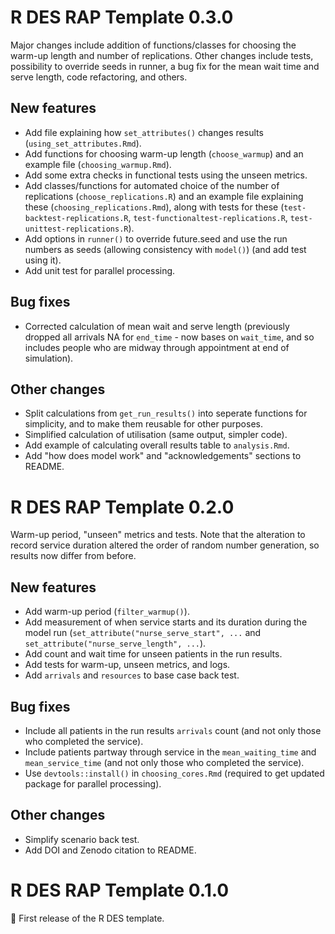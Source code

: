 # R DES RAP Template 0.3.0

Major changes include addition of functions/classes for choosing the warm-up length and number of replications. Other changes include tests, possibility to override seeds in runner, a bug fix for the mean wait time and serve length, code refactoring, and others.

## New features

* Add file explaining how `set_attributes()` changes results (`using_set_attributes.Rmd`).
* Add functions for choosing warm-up length (`choose_warmup`) and an example file (`choosing_warmup.Rmd`).
* Add some extra checks in functional tests using the unseen metrics.
* Add classes/functions for automated choice of the number of replications (`choose_replications.R`) and an example file explaining these (`choosing_replications.Rmd`), along with tests for these (`test-backtest-replications.R`, `test-functionaltest-replications.R`, `test-unittest-replications.R`).
* Add options in `runner()` to override future.seed and use the run numbers as seeds (allowing consistency with `model()`) (and add test using it).
* Add unit test for parallel processing.

## Bug fixes

* Corrected calculation of mean wait and serve length (previously dropped all arrivals NA for `end_time` - now bases on `wait_time`, and so includes people who are midway through appointment at end of simulation).

## Other changes

* Split calculations from `get_run_results()` into seperate functions for simplicity, and to make them reusable for other purposes.
* Simplified calculation of utilisation (same output, simpler code).
* Add example of calculating overall results table to `analysis.Rmd`.
* Add "how does model work" and "acknowledgements" sections to README.

# R DES RAP Template 0.2.0

Warm-up period, "unseen" metrics and tests. Note that the alteration to record service duration altered the order of random number generation, so results now differ from before.

## New features

* Add warm-up period (`filter_warmup()`).
* Add measurement of when service starts and its duration during the model run (`set_attribute("nurse_serve_start", ...` and `set_attribute("nurse_serve_length", ...`).
* Add count and wait time for unseen patients in the run results.
* Add tests for warm-up, unseen metrics, and logs.
* Add `arrivals` and `resources` to base case back test.

## Bug fixes

* Include all patients in the run results `arrivals` count (and not only those who completed the service).
* Include patients partway through service in the `mean_waiting_time` and `mean_service_time` (and not only those who completed the service).
* Use `devtools::install()` in `choosing_cores.Rmd` (required to get updated package for parallel processing).

## Other changes

* Simplify scenario back test.
* Add DOI and Zenodo citation to README.

# R DES RAP Template 0.1.0

🌱 First release of the R DES template.
